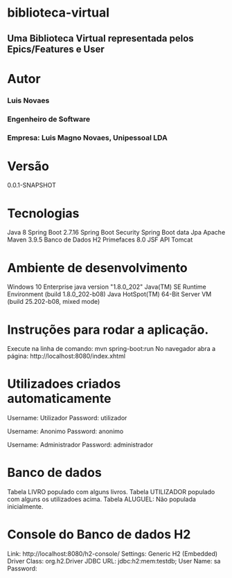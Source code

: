 # biblioteca-virtual
## Uma Biblioteca Virtual representada pelos Epics/Features e User

# Autor
### Luis Novaes
### Engenheiro de Software
### Empresa: Luis Magno Novaes, Unipessoal LDA

# Versão 
0.0.1-SNAPSHOT

# Tecnologias
Java 8
Spring Boot 2.7.16
Spring Boot Security
Spring Boot data Jpa
Apache Maven 3.9.5
Banco de Dados H2
Primefaces 8.0
JSF API
Tomcat

# Ambiente de desenvolvimento 
Windows 10 Enterprise
java version "1.8.0_202"
Java(TM) SE Runtime Environment (build 1.8.0_202-b08)
Java HotSpot(TM) 64-Bit Server VM (build 25.202-b08, mixed mode)

# Instruções para rodar a aplicação.
Execute na linha de comando: mvn spring-boot:run
No navegador abra a página: http://localhost:8080/index.xhtml

# Utilizadoes criados automaticamente

Username: Utilizador
Password: utilizador

Username: Anonimo
Password: anonimo

Username: Administrador
Password: administrador

# Banco de dados 
Tabela LIVRO populado com alguns livros.
Tabela UTILIZADOR populado com alguns os utilizadoes acima.
Tabela ALUGUEL: Não populada inicialmente.

# Console do Banco de dados H2
Link: http://localhost:8080/h2-console/
Settings: Generic H2 (Embedded)
Driver Class: org.h2.Driver
JDBC URL: jdbc:h2:mem:testdb;
User Name: sa
Password: 









  
